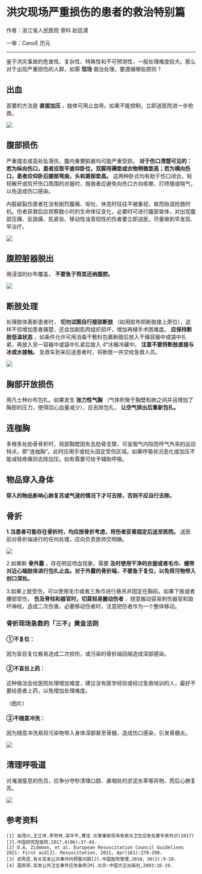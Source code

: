 # 洪灾现场严重损伤的患者的救治特别篇

作者：浙江省人民医院 骨科 赵廷潇

一审：CanoE 历元

---

鉴于洪灾事故的危害性、复杂性、特殊性和不可预测性，一般处理难度较大。那么对于出现严重损伤的人群，如需 **现场** 救治处理，要遵循哪些原则？

## 出血

首要的方法是 **直接加压** ，肢体可用止血带。如果不能控制，立即送医院进一步抢救。

![](..\pics\12-01.png)

## 腹部损伤

严重撞击或高处坠落伤，腹内重要脏器均可能严重受损。 **对于伤口清楚可见的：若为纵向伤口，患者应取平直仰卧位，双脚用褥垫或衣物稍微垫高；若为横向伤口，患者应仰卧后膝部弯曲，头和肩部垫高。** 这两种卧式均有助于伤口闭合。轻轻解开或剪开伤口周围的衣服时，施救者应避免向伤口方向咳嗽、打喷嚏或喘气，以免造成伤口感染。

内脏破裂伤患者在没有剧烈腹痛、呕吐、休克时往往不被重视，故而贻误抢救时机。伤者获救后应观察数小时的生命体征变化，必要时可进行腹部查体，对出现腹部压痛、反跳痛、肌紧张、移动性浊音阳性的伤者要立即送医，尽量做到早发现、早治疗。

![](..\pics\12-02.png)

## 腹腔脏器脱出

用浸湿的纱布覆盖， **不要急于将其还纳腹腔。** 

![](..\pics\12-03.png)

## 断肢处理

处理肢体离断患者时， **切勿试图自行接驳断肢** （如用胶布把断肢接上原位），这样不但增加患者痛楚，还会加剧肌肉组织损坏，增加再植手术困难度。 **应保持断肢低温状态** ，如条件允许可用消毒干敷料包裹断肢后放入干燥容器中或袋中扎紧，再放入另一容器中或袋中扎紧后放入 4°冰箱冷藏中。 **注意不要将断肢直接与冰或水接触。** 急救车到来后送患者时，将断肢一并交给急救人员。

![](..\pics\12-04.png)

## 胸部开放损伤

用凡士林纱布包扎。如果发生 **张力性气胸** （气体积聚于胸壁和肺之间并且增加了胸部的压力，使得回心血量减少），应去除包扎， **让空气排出后重新包扎。** 

## 连枷胸

多根多处肋骨骨折时，局部胸壁因失去肋骨支撑，可呈吸气内陷而呼气外突的运动特点，即“连枷胸”。此时应用手或枕头固定受伤区域。如果呼吸状况恶化或加压不能减轻疼痛则去除加压。如有需要可给予辅助呼吸。

## 物品穿入身体

 **穿入的物品影响心肺复苏或气道的情况下才可去除，否则不应自行去除。**

## 骨折

 **1.当患者可能存在骨折时，均应按骨折考虑，将伤者妥善固定后送至医院。** 送医前对骨折端进行的任何处理，应向负责医师交明确。

![](..\pics\12-05.png)

2.如果断 **骨外露** ，存在明显喷血现象，需要 **及时使用干净的衣服或者毛巾、绷带对近心端肢体进行包扎止血。对于外露的骨折端，不要急于复位，以免将污物带入创口深处。** 

3.如果上肢受伤，可以使用毛巾或者三角巾进行悬吊并固定在胸前。如果下肢或者腰部受伤， **伤及脊柱和器官时，切莫轻易搬动伤者** ，随意搬动容易刺伤器官和毁坏神经，造成二次伤害。必要移动伤者时，注意把伤者作为一个整体移动。

### 骨折现场急救的「三不」黄金法则

#### ①不复位：

因为盲目复位极易造成二次损伤，或污染的骨折端回缩造成深部感染。

#### ②不盲目上药：

这种做法会给医院处理增加难度，建议没有医学经验或经过急救培训的人，最好不要给患者上药，以免增加处理难度。

（图片）

#### ③不随意冲洗：

因为随意冲洗易将污染物带入身体深部甚至骨髓，造成伤口感染，引发骨髓炎。

![](..\pics\12-06.png)

## 清理呼吸道 

对淹溺窒息的伤员，应争分夺秒清理口腔、鼻咽处的淤泥水草等异物，而后心肺复苏。

![](..\pics\12.jpg)

##  参考资料

 ```
[1] 岳茂兴,王立祥,李奇林,梁华平,曹佳.灾害事故现场急救与卫生应急处置专家共识(2017)[J].中国研究型医院,2017,4(06):37-49.
[2] D.A. Zideman, et al. European Resuscitation Council Guidelines 2021: First aid[J]. Resuscitation, 2021, Apr(161):270-290. 
[3] 武秀昆.有关突发公共事件的预警问题[J].中国医院管理,2010，30(2):9-10.
[4] 国务院.突发公共卫生事件应急条例[M].北京:中国方正出版社,2003:16-19.

 ```